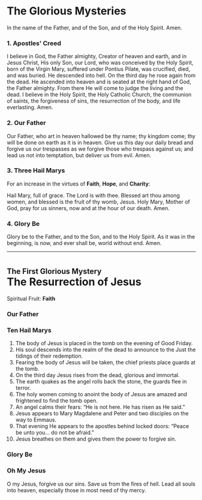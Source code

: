 # The Glorious Mysteries
In the name of the Father, and of the Son, and of the Holy Spirit. Amen.

### 1. Apostles' Creed
I believe in God, the Father almighty, Creator of heaven and earth,
and in Jesus Christ, His only Son, our Lord, who was conceived by the Holy Spirit, born of
the Virgin Mary, suffered under Pontius Pilate, was crucified, died, and was buried.
He descended into hell. On the third day he rose again from the dead. He ascended into heaven and is seated at
the right hand of God, the Father almighty. From there He will come to judge the living and the
dead. I believe in the Holy Spirit, the Holy Catholic Church, the communion of saints, the
forgiveness of sins, the resurrection of the body, and life everlasting. Amen.

### 2. Our Father
Our Father, who art in heaven hallowed be thy name; thy kingdom come;
thy will be done on earth as it is in heaven. Give us this day our daily bread and forgive us our
trespasses as we forgive those who trespass against us; and lead us not into temptation, but
deliver us from evil. Amen.

### 3. Three Hail Marys
For an increase in the virtues of **Faith**, **Hope**, and **Charity**:

Hail Mary, full of grace. The Lord is with thee.
Blessed art thou among women, and blessed is the fruit of thy womb, Jesus. Holy Mary, Mother of
God, pray for us sinners, now and at the hour of our death. Amen.

### 4. Glory Be
Glory be to the Father, and to the Son, and to the Holy Spirit. As it was in the
beginning, is now, and ever shall be, world without end. Amen.

---

# <sup><sub>The First Glorious Mystery</sub></sup><br>The Resurrection of Jesus
Spiritual Fruit: **Faith**

### Our Father

### Ten Hail Marys
1. The body of Jesus is placed in the tomb on the evening of Good Friday.
2. His soul descends into the realm of the dead to announce to the Just the tidings of their
redemption.
3. Fearing the body of Jesus will be taken, the chief priests place guards at the tomb.
4. On the third day Jesus rises from the dead, glorious and immortal.
5. The earth quakes as the angel rolls back the stone, the guards flee in terror.
6. The holy women coming to anoint the body of Jesus are amazed and frightened to find
the tomb open.
7. An angel calms their fears: “He is not here. He has risen as He said.”
8. Jesus appears to Mary Magdalene and Peter and two disciples on the way to Emmaus.
9. That evening He appears to the apostles behind locked doors: “Peace be unto you… do
not be afraid.”
10. Jesus breathes on them and gives them the power to forgive sin.

### Glory Be

### Oh My Jesus
O my Jesus, forgive us our sins. Save us from the fires of hell. Lead all souls into heaven,
especially those in most need of thy mercy.
